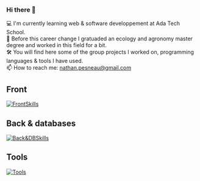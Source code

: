 ### Hi there 👋  

<!--
**NathanPesneau/NathanPesneau** is a ✨ _special_ ✨ repository because its `README.md` (this file) appears on your GitHub profile.

Here are some ideas to get you started:

- 🔭 I’m currently working on ...
- 🌱 I’m currently learning ...
- 👯 I’m looking to collaborate on ...
- 🤔 I’m looking for help with ...
- 💬 Ask me about ...
- 📫 How to reach me: ...
- 😄 Pronouns: ...
- ⚡ Fun fact: ...
-->

💻 I'm currently learning web & software developpement at Ada Tech School.  
🌱 Before this career change I gratuaded an ecology and agronomy master degree and worked in this field for a bit.  
🛠 You will find here some of the group projects I worked on, programming languages & tools I have used.  
📫 How to reach me: nathan.pesneau@gmail.com

## Front 
[![FrontSkills](https://skillicons.dev/icons?i=html,css,react,tailwind)](https://skillicons.dev)

## Back & databases
[![Back&DBSkills](https://skillicons.dev/icons?i=js,python,php,laravel,nodejs,mysql,postgres)](https://skillicons.dev)

## Tools 
[![Tools](https://skillicons.dev/icons?i=docker,postman,github,figma)](https://skillicons.dev)
